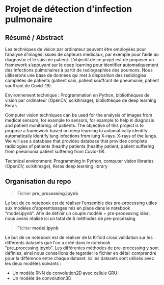 # Projet de détection d'infection pulmonaire

## Résumé / Abstract

Les techniques de vision par ordinateur peuvent être employées pour l’analyse d’images issues de capteurs
médicaux, par exemple pour l’aide au diagnostic et le suivi
de patient. L’objectif de ce projet est de proposer un
framework s’appuyant sur le deep learning pour identifier
automatiquement des infections pulmonaires à partir de
radiographies des poumons. Nous utiliserons une base de
données qui met à disposition des radiologies complètes de
patients (patient sain, patient souffrant de pneumonie,
patient souffrant de Covid-19). 


Environnement technique : Programmation en Python,
bibliothèques de vision par ordinateur (OpenCV, scikitimage), bibliothèque de deep learning Keras

Computer vision techniques can be used for the analysis of images from medical sensors, for example to
sensors, for example to help in diagnosis and patient monitoring.
of patients. The objective of this project is to propose a
framework based on deep learning to automatically identify
automatically identify lung infections from lung X-rays.
X-rays of the lungs. We will use a database that provides
database that provides complete radiologies of patients (healthy
patients (healthy patient, patient suffering from pneumonia
patient suffering from Covid-19). 


Technical environment: Programming in Python,
computer vision libraries (OpenCV, scikitimage), Keras deep learning library

## Organisation du repo

> Fichier **pre_processing.ipynb**

Le but de ce notebook est de réaliser l'ensemble des pre-processing utiles aux modèles d'apprentissages mis en place dans le notebook "model.ipynb". Afin de définir un couple modèle + pre-processing idéal, nous avons réalisé ici un total de 6 méthodes de pre-processing.

> Fichier **model.ipynb**

Le but de ce notebook est de réaliser de la K-fold cross validation sur les différents datasets que l'on a créé dans le notebook "pre_processing.ipynb". Les différentes méthodes de pre-processing y sont définies, ainsi nous conseillons de regarder le fichier en détail comprendre pour la différence entre chaque dataset. Ici les datasets sont utilisés avec les deux modèles suivants :
   - Un modèle RNN de convolution2D avec cellule GRU
   - Un modèle de convolution3D

